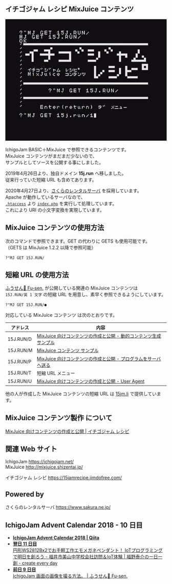 ## イチゴジャム レシピ MixJuice コンテンツ

![スクリーンショット](screenshot.jpg)

IchigoJam BASIC＋MixJuice で参照できるコンテンツです。\
MixJuice コンテンツがまだまだ少ないので、\
サンプルとしてソースを公開する事にしました。

2019年4月26日より、独自ドメイン **15j.run** へ移しました。\
従来行っていた短縮 URL も含めてあります。

2020年4月27日より、[さくらのレンタルサーバ](https://www.sakura.ne.jp/) を採用しています。\
Apache が動作しているサーバなので、\
[`.htaccess`](https://github.com/fu-sen/15j.run/blob/master/.htaccess) より [`index.php`](https://github.com/fu-sen/15j.run/blob/master/index.php) を実行して処理しています。\
これにより URI の小文字変換を実現しています。

## MixJuice コンテンツの使用方法

次のコマンドで参照できます。GET の代わりに GETS も使用可能です。\
（GETS は MixJuice 1.2.2 以降で参照可能）

```
?"MJ GET 15J.RUN/
```

## 短縮 URL の使用方法

[ふうせん🎈 Fu-sen.](https://jpn.balloon.im/) が公開している関連の MixJuice コンテンツは\
`15J.RUN/英 1 文字` の短縮 URL を用意し、素早く参照できるようにしています。

```
?"MJ GET 15J.RUN/●
```

対応している MixJuice コンテンツ は次のとおりです。

|アドレス |内容|
|---------|---|
|15J.RUN/D|[MixJuice 向けコンテンツの作成と公開 - 動的コンテンツ生成 サンプル](http://kidspod.club/program/?id=685)|
|15J.RUN/M|[MixJuice コンテンツ サンプル](https://github.com/fu-sen/mj.15j.run)|
|15J.RUN/P|[MixJuice 向けコンテンツの作成と公開 - プログラムをサーバへ送る](https://15jamrecipe.jimdofree.com/mixjuice/%E3%82%B3%E3%83%B3%E3%83%86%E3%83%B3%E3%83%84%E3%81%AE%E4%BD%9C%E6%88%90%E3%81%A8%E5%85%AC%E9%96%8B/#post)|
|15J.RUN/T|短縮 URL メニュー|
|15J.RUN/U|[MixJuice 向けコンテンツの作成と公開 - User Agent](https://15jamrecipe.jimdofree.com/mixjuice/%E3%82%B3%E3%83%B3%E3%83%86%E3%83%B3%E3%83%84%E3%81%AE%E4%BD%9C%E6%88%90%E3%81%A8%E5%85%AC%E9%96%8B/#ua)|

他の人が作成した MixJuice コンテンツの短縮 URL は [15jm.li](https://github.com/fu-sen/15jm.li) で提供しています。

## MixJuice コンテンツ製作 について

[MixJuice 向けコンテンツの作成と公開 | イチゴジャム レシピ](https://15jamrecipe.jimdofree.com/mixjuice/%E3%82%B3%E3%83%B3%E3%83%86%E3%83%B3%E3%83%84%E3%81%AE%E4%BD%9C%E6%88%90%E3%81%A8%E5%85%AC%E9%96%8B/)

## 関連 Web サイト

IchigoJam https://ichigojam.net/ \
MixJuice http://mixjuice.shizentai.jp/

イチゴジャム レシピ https://15jamrecipe.jimdofree.com/

## Powered by

さくらのレンタルサーバ https://www.sakura.ne.jp/

## IchigoJam Advent Calendar 2018 - 10 日目

- [**IchigoJam Advent Calendar 2018 | Qiita**](https://qiita.com/advent-calendar/2018/ichigojam)
- [**翌日 11 日目**<br />円形WS2812Bx2でお手軽工作エモメガネペンダント！ IoTプログラミングで明日を創ろう - 福井市美山中学校会社訪問＆IoT体験 | 福野泰介の一日一創 - create every day](https://fukuno.jig.jp/2331)
- [**前日 9 日目**<br />IchigoJam 画面の画像を撮る方法。 | ふうせん🎈 Fu-sen.](https://blog.balloon.im/2018/12/ichigojam-%E7%94%BB%E9%9D%A2%E3%81%AE%E7%94%BB%E5%83%8F%E3%82%92%E6%92%AE%E3%82%8B%E6%96%B9%E6%B3%95/)
